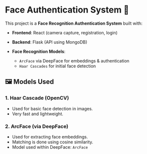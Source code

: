 # Face Authentication System 🔐

This project is a **Face Recognition Authentication System** built with:

* **Frontend**: React (camera capture, registration, login)
* **Backend**: Flask (API using MongoDB)
* **Face Recognition Models**:

  *  `ArcFace` via DeepFace for embeddings & authentication
  *  `Haar Cascades` for initial face detection


## 🖼️ Models Used

### 1. Haar Cascade (OpenCV)

* Used for basic face detection in images.
* Very fast and lightweight.

### 2. ArcFace (via DeepFace)

* Used for extracting face embeddings.
* Matching is done using cosine similarity.
* Model used within DeepFace: `ArcFace`

